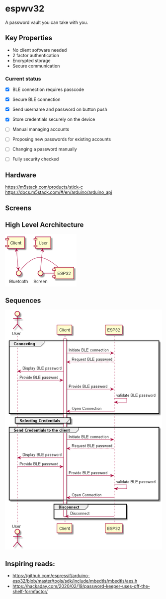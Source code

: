 # espwv32
A password vault you can take with you.

## Key Properties
* No client software needed
* 2 factor authentication
* Encrypted storage
* Secure communication

### Current status
* [x] BLE connection requires passcode
* [x] Secure BLE connection
* [x] Send username and password on button push
* [x] Store credentials securely on the device
* [ ] Manual managing accounts
* [ ] Proposing new passwords for existing accounts
* [ ] Changing a password manually
* [ ] Fully security checked


## Hardware
https://m5stack.com/products/stick-c
https://docs.m5stack.com/#/en/arduino/arduino_api

## Screens

## High Level Acrchitecture
![alt text](architecture.png "Logo Title Text 1")

## Sequences
![alt text](sequence.png "Logo Title Text 1")

## Inspiring reads:
* https://github.com/espressif/arduino-esp32/blob/master/tools/sdk/include/mbedtls/mbedtls/aes.h
* https://hackaday.com/2020/02/19/password-keeper-uses-off-the-shelf-formfactor/
